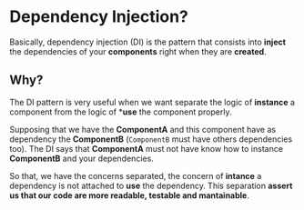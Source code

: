 # Dependency Injection?

Basically, dependency injection (DI) is the pattern that consists into **inject** the dependencies of your **components** right when they are **created**.

## Why?

The DI pattern is very useful when we want separate the logic of **instance** a component from the logic of ***use** the component properly.

Supposing that we have the **ComponentA** and this component have as dependency the **ComponentB** (`ComponentB` must have others dependencies too). The DI says that **ComponentA** must not have know how to instance **ComponentB** and your dependencies.

So that, we have the concerns separated, the concern of **intance** a dependency is not attached to **use** the dependency. This separation **assert us that our code are more readable, testable and mantainable**.
